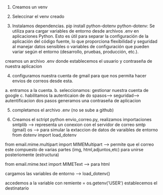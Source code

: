 1. Creamos un venv 

2. Seleccinar el venv creado

3. Instalamos dependencias. pip install python-dotenv
  python-dotenv:   Se utiliza para cargar variables de entorno desde archivos .env en aplicaciones Python. 
                    Esto es útil para separar la configuración de la aplicación del código fuente, lo que proporciona flexibilidad y seguridad al manejar datos sensibles o variables de configuración que pueden variar según el entorno (desarrollo, pruebas, producción, etc.).

creamos un archivo .env donde establecemos el usuario y contraseña de nuestra aplicacion

4. configuramos nuestra cuenta de gmail para que nos permita hacer envios de correos desde esta.

a. entramos a la cuenta.
b. seleccionamos: gestionar nuestra cuenta de google
c. habilitamos la autenticaion de do spasos--> seguridad--> autentificacion dos pasos
generamos una contraseña de aplicacion

5. completamos el archivo .env (no se sube a github)

6. Creamos el sctript python envio_correo.py, realizamos importaciones
smtplib --> representa un conexion con el servidor de correo smtp (gmail)
os --> para simular la extaccion de datos de varaibles de entorno
from dotenv import load_dotenv

from email.mime.multipart import MIMEMultipart --> permite que el correo este compuesto de varias partes (img, html,adjuntos,etc) para unirse posteriomente (estructura)

from email.mime.text import MIMEText --> para html

cargamos las variables de entorno --> load_dotenv()

accedemos a la variable con remiente = os.getenv('USER')
establecemos el destinatario


